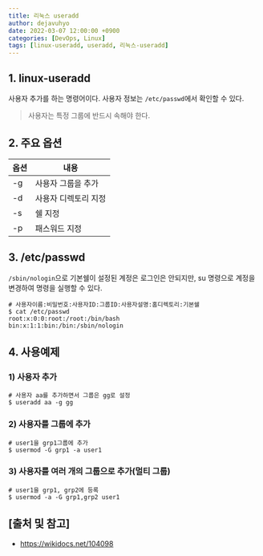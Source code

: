 ```yaml
---
title: 리눅스 useradd
author: dejavuhyo
date: 2022-03-07 12:00:00 +0900
categories: [DevOps, Linux]
tags: [linux-useradd, useradd, 리눅스-useradd]
---
```


## 1. linux-useradd
사용자 추가를 하는 명령어이다. 사용자 정보는 `/etc/passwd`에서 확인할 수 있다.

> 사용자는 특정 그룹에 반드시 속해야 한다.

## 2. 주요 옵션

| 옵션 | 내용 |
|-----|-----|
| -g | 사용자 그룹을 추가 |
| -d | 사용자 디렉토리 지정 |
| -s | 쉘 지정 |
| -p | 패스워드 지정 |

## 3. /etc/passwd
`/sbin/nologin`으로 기본쉘이 설정된 계정은 로그인은 안되지만, su 명령으로 계정을 변경하여 명령을 실행할 수 있다.

```shell
# 사용자이름:비밀번호:사용자ID:그룹ID:사용자설명:홈디렉토리:기본쉘
$ cat /etc/passwd
root:x:0:0:root:/root:/bin/bash
bin:x:1:1:bin:/bin:/sbin/nologin
```

## 4. 사용예제

### 1) 사용자 추가

```shell
# 사용자 aa를 추가하면서 그룹은 gg로 설정
$ useradd aa -g gg
```

### 2) 사용자를 그룹에 추가

```shell
# user1을 grp1그룹에 추가 
$ usermod -G grp1 -a user1
```

### 3) 사용자를 여러 개의 그룹으로 추가(멀티 그룹)

```shell
# user1을 grp1, grp2에 등록 
$ usermod -a -G grp1,grp2 user1
```

## [출처 및 참고]
* <https://wikidocs.net/104098>

